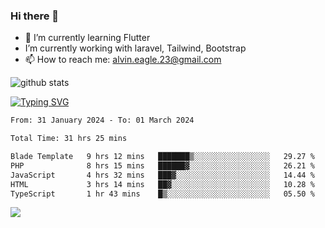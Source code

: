 ### Hi there 👋
- 🌱 I’m currently learning Flutter
-  I’m currently working with laravel, Tailwind, Bootstrap
- 📫 How to reach me: alvin.eagle.23@gmail.com



![github stats](https://github-readme-stats.vercel.app/api?username=alvnfaiz&show_icons=true)


[![Typing SVG](http://readme-typing-svg.herokuapp.com?font=Montserrat&color=%2336BCF7&duration=4000&center=true&lines=Alvin+Faiz;Fullstack+Developer;PHP%2C+Java%2C+Javascript%2C+Python;Laravel%2C+Vue%202%2C+Tailwind%2C+Bootstrap)](https://git.io/typing-svg)

<!--[![Alvnfaiz wakatime stats](https://github-readme-stats.vercel.app/api/wakatime?username=alvnfaiz&layout=compact&theme=dracula)](https://github.com/anuraghazra/github-readme-stats)

<!--START_SECTION:waka-->

```txt
From: 31 January 2024 - To: 01 March 2024

Total Time: 31 hrs 25 mins

Blade Template   9 hrs 12 mins   ███████▒░░░░░░░░░░░░░░░░░   29.27 %
PHP              8 hrs 15 mins   ██████▓░░░░░░░░░░░░░░░░░░   26.21 %
JavaScript       4 hrs 32 mins   ███▓░░░░░░░░░░░░░░░░░░░░░   14.44 %
HTML             3 hrs 14 mins   ██▓░░░░░░░░░░░░░░░░░░░░░░   10.28 %
TypeScript       1 hr 43 mins    █▒░░░░░░░░░░░░░░░░░░░░░░░   05.50 %
```

<!--END_SECTION:waka-->

  <!-- Change the `github-readme-stats.anuraghazra1.vercel.app` to `github-readme-stats.vercel.app`  -->
  <img align="center" src="https://github-readme-stats.anuraghazra1.vercel.app/api/top-langs/?username=alvnfaiz&layout=compact" />
<!--
**alvnfaiz/alvnfaiz** is a ✨ _special_ ✨ repository because its `README.md` (this file) appears on your GitHub profile.

Here are some ideas to get you started:

- 🔭 I’m currently working on ...
- 🌱 I’m currently learning ...
- 👯 I’m looking to collaborate on ...
- 🤔 I’m looking for help with ...
- 💬 Ask me about ...
- 📫 How to reach me: ...
- 😄 Pronouns: ...
- ⚡ Fun fact: ...
-->

